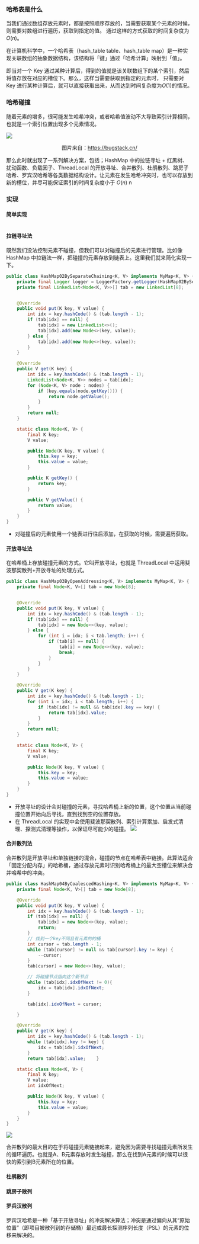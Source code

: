 ### 哈希表是什么

当我们通过数组存放元素时，都是按照顺序存放的，当需要获取某个元素的时候，则需要对数组进行遍历，获取到指定的值。
通过这样的方式获取的时间复杂度为 $O(n)$。

在计算机科学中，一个哈希表（hash_table table、hash_table map）是一种实现关联数组的抽象数据结构，该结构将「键」通过「哈希计算」映射到「值」。

即当对一个 Key 通过某种计算后，得到的值就是该关联数组下的某个索引，然后将值存放在对应的槽位下。那么，这样当需要获取到指定的元素时，
只需要对 Key 进行某种计算后，就可以直接获取出来，从而达到时间复杂度为$O(1)$的情况。

### 哈希碰撞

随着元素的增多，很可能发生哈希冲突，或者哈希值波动不大导致索引计算相同，也就是一个索引位置出现多个元素情况。

<img src="https://bugstack.cn/images/article/algorithm/algorithms-220824-03.png?raw=true">
<p style="text-align: center">图片来自：<a href="https://bugstack.cn/">https://bugstack.cn/</a></p>


那么此时就出现了一系列解决方案，包括；HashMap 中的拉链寻址 + 红黑树、扰动函数、负载因子、ThreadLocal
的开放寻址、合并散列、杜鹃散列、跳房子哈希、罗宾汉哈希等各类数据结构设计。让元素在发生哈希冲突时，也可以存放到新的槽位，并尽可能保证索引的时间复杂度小于
$O(n)$
n

### 实现

#### 简单实现

```java

```

#### 拉链寻址法

既然我们没法控制元素不碰撞，但我们可以对碰撞后的元素进行管理。比如像 HashMap
中拉链法一样，把碰撞的元素存放到链表上。这里我们就来简化实现一下。

```java
public class HashMap02BySeparateChaining<K, V> implements MyMap<K, V> {
    private final Logger logger = LoggerFactory.getLogger(HashMap02BySeparateChaining.class);
    private final LinkedList<Node<K, V>>[] tab = new LinkedList[8];


    @Override
    public void put(K key, V value) {
        int idx = key.hashCode() & (tab.length - 1);
        if (tab[idx] == null) {
            tab[idx] = new LinkedList<>();
            tab[idx].add(new Node<>(key, value));
        } else {
            tab[idx].add(new Node<>(key, value));
        }
    }

    @Override
    public V get(K key) {
        int idx = key.hashCode() & (tab.length - 1);
        LinkedList<Node<K, V>> nodes = tab[idx];
        for (Node<K, V> node : nodes) {
            if (key.equals(node.getKey())) {
                return node.getValue();
            }
        }
        return null;
    }

    static class Node<K, V> {
        final K key;
        V value;

        public Node(K key, V value) {
            this.key = key;
            this.value = value;
        }

        public K getKey() {
            return key;
        }

        public V getValue() {
            return value;
        }
    }
}
```

- 对碰撞后的元素使用一个链表进行往后添加，在获取的时候，需要遍历获取。

#### 开放寻址法

在哈希桶上存放碰撞元素的方式。它叫开放寻址，也就是 ThreadLocal 中运用斐波那契散列+开放寻址的处理方式。

```java
public class HashMap03ByOpenAddressing<K, V> implements MyMap<K, V> {
    private final Node<K, V>[] tab = new Node[8];


    @Override
    public void put(K key, V value) {
        int idx = key.hashCode() & (tab.length - 1);
        if (tab[idx] == null) {
            tab[idx] = new Node<>(key, value);
        } else {
            for (int i = idx; i < tab.length; i++) {
                if (tab[i] == null) {
                    tab[i] = new Node<>(key, value);
                    break;
                }
            }
        }
    }

    @Override
    public V get(K key) {
        int idx = key.hashCode() & (tab.length - 1);
        for (int i = idx; i < tab.length; i++) {
            if (tab[idx] != null && tab[idx].key == key) {
                return tab[idx].value;
            }
        }
        return null;
    }

    static class Node<K, V> {
        final K key;
        V value;

        public Node(K key, V value) {
            this.key = key;
            this.value = value;
        }
    }
}
```

- 开放寻址的设计会对碰撞的元素，寻找哈希桶上新的位置，这个位置从当前碰撞位置开始向后寻找，直到找到空的位置存放。
- 在 ThreadLocal 的实现中会使用斐波那契散列、索引计算累加、启发式清理、探测式清理等操作，以保证尽可能少的碰撞。
  <img src="https://bugstack.cn/images/article/algorithm/algorithms-220824-08.png">

#### 合并散列法

合并散列是开放寻址和单独链接的混合，碰撞的节点在哈希表中链接。此算法适合「固定分配内存」的哈希桶，通过存放元素时识别哈希桶上的最大空槽位来解决合并哈希中的冲突。
```java
public class HashMap04ByCoalescedHashing<K, V> implements MyMap<K, V> {
    private final Node<K, V>[] tab = new Node[8];

    @Override
    public void put(K key, V value) {
        int idx = key.hashCode() & (tab.length - 1);
        if (tab[idx] == null) {
            tab[idx] = new Node<>(key, value);
            return;
        }
        // 找到一个key不同且有元素的的桶
        int cursor = tab.length - 1;
        while (tab[cursor] != null && tab[cursor].key != key) {
            --cursor;
        }
        tab[cursor] = new Node<>(key, value);

        // 将碰撞节点指向这个新节点
        while (tab[idx].idxOfNext != 0){
            idx = tab[idx].idxOfNext;
        }

        tab[idx].idxOfNext = cursor;

    }

    @Override
    public V get(K key) {
        int idx = key.hashCode() & (tab.length - 1);
        while (tab[idx].key != key) {
            idx = tab[idx].idxOfNext;
        }
        return tab[idx].value;    }

    static class Node<K, V> {
        final K key;
        V value;
        int idxOfNext;

        public Node(K key, V value) {
            this.key = key;
            this.value = value;
        }
    }
}
```
<img src="https://bugstack.cn/images/article/algorithm/algorithms-220824-10.png">

合并散列的最大目的在于将碰撞元素链接起来，避免因为需要寻找碰撞元素所发生的循环遍历。也就是A、B元素存放时发生碰撞，那么在找到A元素的时候可以很快的索引到B元素所在的位置。

#### 杜鹃散列

#### 跳房子散列

#### 罗兵汉散列

罗宾汉哈希是一种「基于开放寻址」的冲突解决算法；冲突是通过偏向从其“原始位置”（即项目被散列到的存储桶）最远或最长探测序列长度（PSL）的元素的位移来解决的。